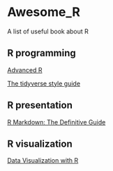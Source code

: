 # Awesome_R

A list of useful book about R

## R programming  

[Advanced R](https://adv-r.hadley.nz/)

[The tidyverse style guide](https://style.tidyverse.org/)

## R presentation

[R Markdown: The Definitive Guide](https://bookdown.org/yihui/rmarkdown/)


## R visualization

[Data Visualization with R](https://rkabacoff.github.io/datavis/)


